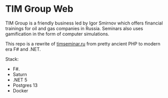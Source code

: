 # TIM Group Web

TIM Group is a friendly business led by Igor Smirnov which offers financial trainings for oil and gas companies in Russia. Seminars also uses gamification in the form of computer simulations. 

This repo is a rewrite of [timseminar.ru](https://timseminar.ru) from pretty ancient PHP to modern era F# and .NET.

Stack:

- F#.
- Saturn
- .NET 5 
- Postgres 13
- Docker
